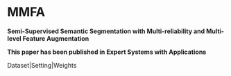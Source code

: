 # MMFA
**Semi-Supervised Semantic Segmentation with Multi-reliability and Multi-level Feature Augmentation**


**This paper has been published in Expert Systems with Applications**

Dataset|Setting|Weights


